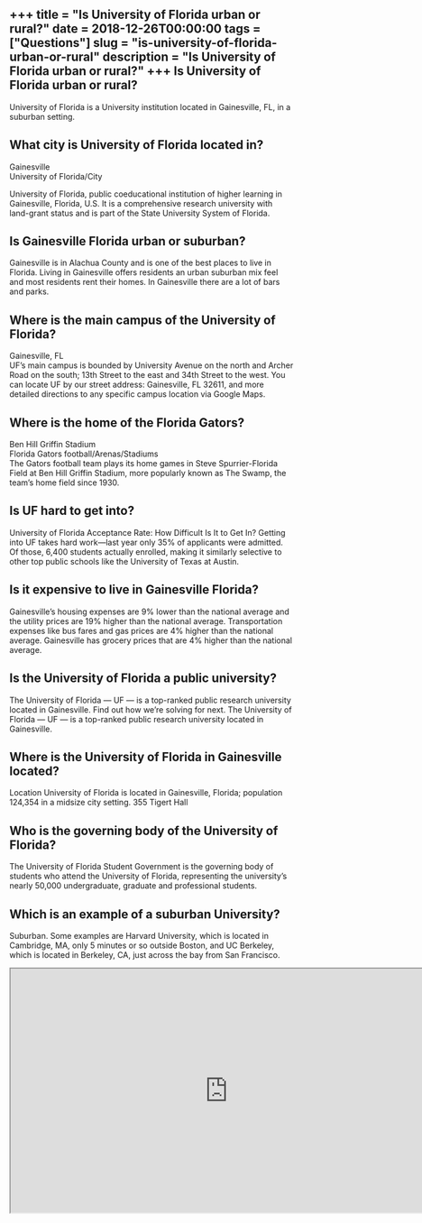 +++
title = "Is University of Florida urban or rural?"
date = 2018-12-26T00:00:00
tags = ["Questions"]
slug = "is-university-of-florida-urban-or-rural"
description = "Is University of Florida urban or rural?"
+++
Is University of Florida urban or rural?
----------------------------------------

University of Florida is a University institution located in Gainesville, FL, in a suburban setting.

What city is University of Florida located in?
----------------------------------------------

Gainesville  
University of Florida/City

University of Florida, public coeducational institution of higher learning in Gainesville, Florida, U.S. It is a comprehensive research university with land-grant status and is part of the State University System of Florida.

Is Gainesville Florida urban or suburban?
-----------------------------------------

Gainesville is in Alachua County and is one of the best places to live in Florida. Living in Gainesville offers residents an urban suburban mix feel and most residents rent their homes. In Gainesville there are a lot of bars and parks.

Where is the main campus of the University of Florida?
------------------------------------------------------

Gainesville, FL  
UF’s main campus is bounded by University Avenue on the north and Archer Road on the south; 13th Street to the east and 34th Street to the west. You can locate UF by our street address: Gainesville, FL 32611, and more detailed directions to any specific campus location via Google Maps.

Where is the home of the Florida Gators?
----------------------------------------

Ben Hill Griffin Stadium  
Florida Gators football/Arenas/Stadiums  
The Gators football team plays its home games in Steve Spurrier-Florida Field at Ben Hill Griffin Stadium, more popularly known as The Swamp, the team’s home field since 1930.

Is UF hard to get into?
-----------------------

University of Florida Acceptance Rate: How Difficult Is It to Get In? Getting into UF takes hard work—last year only 35% of applicants were admitted. Of those, 6,400 students actually enrolled, making it similarly selective to other top public schools like the University of Texas at Austin.

Is it expensive to live in Gainesville Florida?
-----------------------------------------------

Gainesville’s housing expenses are 9% lower than the national average and the utility prices are 19% higher than the national average. Transportation expenses like bus fares and gas prices are 4% higher than the national average. Gainesville has grocery prices that are 4% higher than the national average.

Is the University of Florida a public university?
-------------------------------------------------

The University of Florida — UF — is a top-ranked public research university located in Gainesville. Find out how we’re solving for next. The University of Florida — UF — is a top-ranked public research university located in Gainesville.

Where is the University of Florida in Gainesville located?
----------------------------------------------------------

Location University of Florida is located in Gainesville, Florida; population 124,354 in a midsize city setting. 355 Tigert Hall

Who is the governing body of the University of Florida?
-------------------------------------------------------

The University of Florida Student Government is the governing body of students who attend the University of Florida, representing the university’s nearly 50,000 undergraduate, graduate and professional students.

Which is an example of a suburban University?
---------------------------------------------

Suburban. Some examples are Harvard University, which is located in Cambridge, MA, only 5 minutes or so outside Boston, and UC Berkeley, which is located in Berkeley, CA, just across the bay from San Francisco.

<iframe allow="accelerometer; autoplay; clipboard-write; encrypted-media; gyroscope; picture-in-picture" allowfullscreen="" class="__youtube_prefs__  epyt-is-override  no-lazyload" data-no-lazy="1" data-origheight="433" data-origwidth="770" data-skipgform_ajax_framebjll="" height="433" id="_ytid_62218" loading="lazy" src="https://www.youtube.com/embed/n-4hL_4IBsM?enablejsapi=1&autoplay=0&cc_load_policy=0&cc_lang_pref=&iv_load_policy=1&loop=0&modestbranding=0&rel=1&fs=1&playsinline=0&autohide=2&theme=dark&color=red&controls=1&" title="YouTube player" width="770"></iframe>
